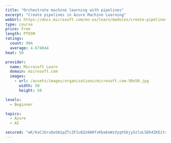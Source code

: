 ```yaml
---
title: "Orchestrate machine learning with pipelines"
excerpt: "Create pipelines in Azure Machine Learning"
webUrl: https://docs.microsoft.com/en-us/learn/modules/create-pipelines-in-aml/
type: course
price: Free
length: PT55M
ratings:
  count: 994
  average: 4.674044
heat: 50

provider:
  name: Microsoft Learn
  domain: microsoft.com
  images:
    - url: /assets/images/organizations/microsoft.com-50x50.jpg
      width: 50
      height: 50

levels:
  - Beginner

topics:
  - Azure
  - AI

secured: "wK/koCJGruQxOA1pZTcZFIu8Zo9A0fvKba6oWzVyqYGbjySzloLSDh4ZKEit4RtwTTCPZwqgfvpcl7fCE/rckogX9ssbMFlOdxUTx0VzBNiIf8qO3ke3gwMagokurm2cXbMaDbQU8iJxdO42r+SC3EUjEok7Bg03+1j2bzYz3ryKaf5G1c4g5zT76FWwmJ2salxeVPenN3wBq4vsC72aV5kxRiN5ARHASUUco5o3xykzGNDX8Hgn20sm96lFpbO5Q+2R7qBSa2fousnMPscZCupJLsHBSTAIWKyCNdUt/OiQ8jHYyZJrgoOkVGK+UXxfnWLYpR0lNtaV9oV+6OYIAKSwXG8JEcWwgBgETU8rYpX3NFtlZLUKQJe1KICTOcxviwyCgJy59hCPMcUnfSYCoDJG0do59B+2ts8JzS88W6Q=;LH/raT9W3M4KHxN/R4OX2w=="
---
```


